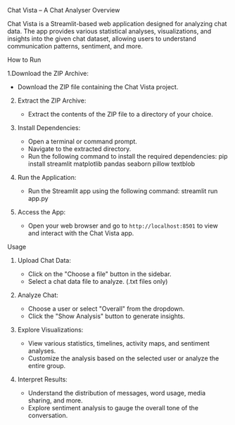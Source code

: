 Chat Vista – A Chat Analyser
 Overview

Chat Vista is a Streamlit-based web application designed for analyzing chat data. The app provides various statistical analyses, visualizations, and insights into the given chat dataset, allowing users to understand communication patterns, sentiment, and more.

 How to Run

1.Download the ZIP Archive:
   - Download the ZIP file containing the Chat Vista project.

2. Extract the ZIP Archive:
   - Extract the contents of the ZIP file to a directory of your choice.

3. Install Dependencies:
   - Open a terminal or command prompt.
   - Navigate to the extracted directory.
   - Run the following command to install the required dependencies:
     pip install streamlit matplotlib pandas seaborn pillow textblob

4. Run the Application:
   - Run the Streamlit app using the following command:
     streamlit run app.py


5. Access the App:
   - Open your web browser and go to `http://localhost:8501` to view and interact with the Chat Vista app.

Usage

1. Upload Chat Data:
   - Click on the "Choose a file" button in the sidebar.
   - Select a chat data file to analyze. (.txt files only)

2. Analyze Chat:
   - Choose a user or select "Overall" from the dropdown.
   - Click the "Show Analysis" button to generate insights.

3. Explore Visualizations:
   - View various statistics, timelines, activity maps, and sentiment analyses.
   - Customize the analysis based on the selected user or analyze the entire group.

4. Interpret Results:
   - Understand the distribution of messages, word usage, media sharing, and more.
   - Explore sentiment analysis to gauge the overall tone of the conversation.

